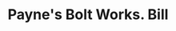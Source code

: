 ---
doi: 10.7916/D8W67XTR
date_other: '1933'
date_other_textual: '1933'
form: printed ephemera
genre:
- Invoices
name:
- Payne's Bolt Works
object_in_context_url: https://biggert.cul.columbia.edu/items/view/ave_biggert_00036
subject_hierarchical_geographic:
- San Francisco, California, United States
subject_name:
- Payne's Bolt Works
title: Payne's Bolt Works. Bill
sort_title: Payne's Bolt Works. Bill
call_number: ave_biggert_00036
coordinates:
- 37.78333333333333,-122.41666666666667
pid: ave_biggert_00036
identifiers: ave_biggert_00036
thumbnail: https://derivativo-1.library.columbia.edu/iiif/2/ldpd:342794/full/!256,256/0/native.jpg
permalink: "/items/ave_biggert_00036/"
layout: iiif-image-page
---